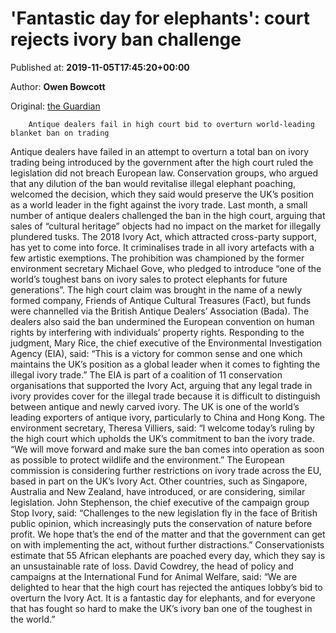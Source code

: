 
# 'Fantastic day for elephants': court rejects ivory ban challenge

Published at: **2019-11-05T17:45:20+00:00**

Author: **Owen Bowcott**

Original: [the Guardian](https://www.theguardian.com/environment/2019/nov/05/fantastic-day-for-elephants-court-rejects-ivory-ban-challenge?utm_source=nextdraft&utm_medium=email)


        Antique dealers fail in high court bid to overturn world-leading blanket ban on trading
      
Antique dealers have failed in an attempt to overturn a total ban on ivory trading being introduced by the government after the high court ruled the legislation did not breach European law.
Conservation groups, who argued that any dilution of the ban would revitalise illegal elephant poaching, welcomed the decision, which they said would preserve the UK’s position as a world leader in the fight against the ivory trade.
Last month, a small number of antique dealers challenged the ban in the high court, arguing that sales of “cultural heritage” objects had no impact on the market for illegally plundered tusks.
The 2018 Ivory Act, which attracted cross-party support, has yet to come into force. It criminalises trade in all ivory artefacts with a few artistic exemptions. The prohibition was championed by the former environment secretary Michael Gove, who pledged to introduce “one of the world’s toughest bans on ivory sales to protect elephants for future generations”.
The high court claim was brought in the name of a newly formed company, Friends of Antique Cultural Treasures (Fact), but funds were channelled via the British Antique Dealers’ Association (Bada). The dealers also said the ban undermined the European convention on human rights by interfering with individuals’ property rights.
Responding to the judgment, Mary Rice, the chief executive of the Environmental Investigation Agency (EIA), said: “This is a victory for common sense and one which maintains the UK’s position as a global leader when it comes to fighting the illegal ivory trade.”
The EIA is part of a coalition of 11 conservation organisations that supported the Ivory Act, arguing that any legal trade in ivory provides cover for the illegal trade because it is difficult to distinguish between antique and newly carved ivory. The UK is one of the world’s leading exporters of antique ivory, particularly to China and Hong Kong.
The environment secretary, Theresa Villiers, said: “I welcome today’s ruling by the high court which upholds the UK’s commitment to ban the ivory trade.
“We will move forward and make sure the ban comes into operation as soon as possible to protect wildlife and the environment.”
The European commission is considering further restrictions on ivory trade across the EU, based in part on the UK’s Ivory Act. Other countries, such as Singapore, Australia and New Zealand, have introduced, or are considering, similar legislation.
John Stephenson, the chief executive of the campaign group Stop Ivory, said: “Challenges to the new legislation fly in the face of British public opinion, which increasingly puts the conservation of nature before profit. We hope that’s the end of the matter and that the government can get on with implementing the act, without further distractions.”
Conservationists estimate that 55 African elephants are poached every day, which they say is an unsustainable rate of loss. David Cowdrey, the head of policy and campaigns at the International Fund for Animal Welfare, said: “We are delighted to hear that the high court has rejected the antiques lobby’s bid to overturn the Ivory Act. It is a fantastic day for elephants, and for everyone that has fought so hard to make the UK’s ivory ban one of the toughest in the world.”
